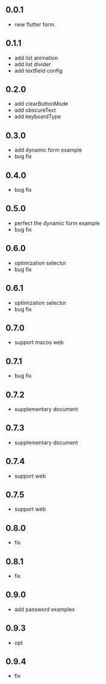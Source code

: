 ## 0.0.1
* new flutter form.

## 0.1.1
* add list animation
* add list divider
* add textfield config

## 0.2.0
* add clearButtonMode
* add obscureText
* add keyboardType

## 0.3.0
* add dynamic form example
* bug fix

## 0.4.0
* bug fix

## 0.5.0
* perfect the dynamic form example
* bug fix

## 0.6.0
* optimization selector
* bug fix

## 0.6.1
* optimization selector
* bug fix

## 0.7.0
* support macos web

## 0.7.1
* bug fix

## 0.7.2
* supplementary document

## 0.7.3
* supplementary document

## 0.7.4
* support web

## 0.7.5
* support web

## 0.8.0
* fix

## 0.8.1
* fix

## 0.9.0
* add password examples

## 0.9.3
* opt

## 0.9.4
* fix